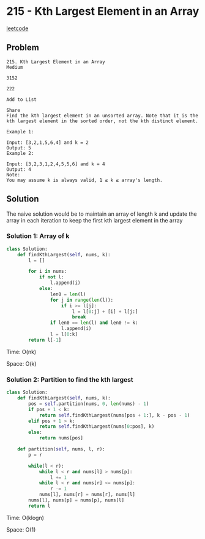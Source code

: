 # 215 - Kth Largest Element in an Array

[leetcode](https://leetcode.com/problems/kth-largest-element-in-an-array/)

## Problem

    215. Kth Largest Element in an Array
    Medium
    
    3152
    
    222
    
    Add to List
    
    Share
    Find the kth largest element in an unsorted array. Note that it is the kth largest element in the sorted order, not the kth distinct element.
    
    Example 1:
    
    Input: [3,2,1,5,6,4] and k = 2
    Output: 5
    Example 2:
    
    Input: [3,2,3,1,2,4,5,5,6] and k = 4
    Output: 4
    Note:
    You may assume k is always valid, 1 ≤ k ≤ array's length.

## Solution

The naive solution would be to maintain an array of length k and update the array in each iteration to keep the first kth largest element in the array

### Solution 1: Array of k

```python
class Solution:
    def findKthLargest(self, nums, k):
        l = []

        for i in nums:
            if not l:
                l.append(i)
            else:
                len0 = len(l)
                for j in range(len(l)):
                    if i >= l[j]:
                        l = l[0:j] + [i] + l[j:]
                        break
                if len0 == len(l) and len0 != k:
                    l.append(i)
                l = l[0:k]
        return l[-1]
```

Time: O(nk)

Space: O(k)

### Solution 2: Partition to find the kth largest

```python
class Solution:
    def findKthLargest(self, nums, k):
        pos = self.partition(nums, 0, len(nums) - 1)
        if pos + 1 < k:
            return self.findKthLargest(nums[pos + 1:], k - pos - 1)
        elif pos + 1 > k:
            return self.findKthLargest(nums[0:pos], k)
        else:
            return nums[pos]

    def partition(self, nums, l, r):
        p = r

        while(l < r):
            while l < r and nums[l] > nums[p]:
                l += 1
            while l < r and nums[r] <= nums[p]:
                r -= 1
            nums[l], nums[r] = nums[r], nums[l]
        nums[l], nums[p] = nums[p], nums[l]
        return l
```

Time: O(klogn)

Space: O(1)
